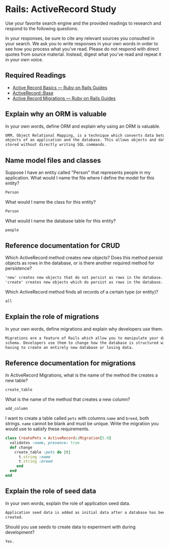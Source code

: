 # Rails: ActiveRecord Study

Use your favorite search engine and the provided readings to research and
respond to the following questions.

In your responses, be sure to cite any relevant sources you consulted in your
search. We ask you to write responses in your own words in order to see how you
process what you've read. Please do not respond with direct quotes from source
material. Instead, digest what you've read and repeat it in your own voice.

## Required Readings

-   [Active Record Basics — Ruby on Rails Guides](http://guides.rubyonrails.org/active_record_basics.html)
-   [ActiveRecord::Base](http://api.rubyonrails.org/classes/ActiveRecord/Base.html)
-   [Active Record Migrations — Ruby on Rails Guides](http://guides.rubyonrails.org/active_record_migrations.html)

## Explain why an ORM is valuable

In your own words, define ORM and explain why using an ORM is valuable.

```md
ORM, Object Relational Mapping, is a technique which converts data between the
objects of an application and the database. This allows objects and data to be
stored without directly writing SQL commands.
```

## Name model files and classes

Suppose I have an entity called "Person" that represents people in my
application. What would I name the file where I define the model for this
entity?

```md
Person
```

What would I name the class for this entity?

```md
Person
```

What would I name the database table for this entity?

```md
people
```

## Reference documentation for CRUD

Which ActiveRecord method creates new objects? Does this method persist objects
as rows in the database, or is there another required method for persistence?

```md
'new' creates new objects that do not persist as rows in the database.
'create' creates new objects which do persist as rows in the database.
```

Which ActiveRecord method finds all records of a certain type (or entity)?

```md
all
```

## Explain the role of migrations

In your own words, define migrations and explain why developers use them.

```md
Migrations are a feature of Rails which allow you to manipulate your database
schema. Developers use them to change how the database is structured without
having to create an entirely new database or losing data.
```

## Reference documentation for migrations

In ActiveRecord Migrations, what is the name of the method the creates a new
table?

```md
create_table
```

What is the name of the method that creates a new column?

```md
add_column
```

I want to create a table called `pets` with columns `name` and `breed`, both
strings. `name` cannot be blank and must be unique. Write the migration you
would use to satisfy these requirements.

```ruby
class CreatePets < ActiveRecord::Migration[5.0]
  validates :name, presence: true
  def change
    create_table :pets do |t|
      t.string :name
      t.string :breed
     end
  end
end
```

## Explain the role of seed data

In your own words, explain the role of application seed data.

```md
Application seed data is added as initial data after a database has been
created.
```

Should you use seeds to create data to experiment with during development?

```md
Yes.
```

